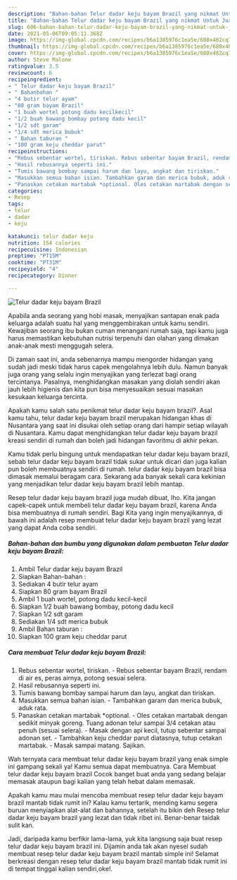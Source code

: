 ```yaml
---
description: "Bahan-bahan Telur dadar keju bayam Brazil yang nikmat Untuk Jualan"
title: "Bahan-bahan Telur dadar keju bayam Brazil yang nikmat Untuk Jualan"
slug: 606-bahan-bahan-telur-dadar-keju-bayam-brazil-yang-nikmat-untuk-jualan
date: 2021-05-06T09:05:11.368Z
image: https://img-global.cpcdn.com/recipes/b6a1385976c1ea5e/680x482cq70/telur-dadar-keju-bayam-brazil-foto-resep-utama.jpg
thumbnail: https://img-global.cpcdn.com/recipes/b6a1385976c1ea5e/680x482cq70/telur-dadar-keju-bayam-brazil-foto-resep-utama.jpg
cover: https://img-global.cpcdn.com/recipes/b6a1385976c1ea5e/680x482cq70/telur-dadar-keju-bayam-brazil-foto-resep-utama.jpg
author: Steve Malone
ratingvalue: 3.5
reviewcount: 6
recipeingredient:
- " Telur dadar keju bayam Brazil"
- " Bahanbahan "
- "4 butir telur ayam"
- "80 gram bayam Brazil"
- "1 buah wortel potong dadu kecilkecil"
- "1/2 buah bawang bombay potong dadu kecil"
- "1/2 sdt garam"
- "1/4 sdt merica bubuk"
- " Bahan taburan "
- "100 gram keju cheddar parut"
recipeinstructions:
- "Rebus sebentar wortel, tiriskan. Rebus sebentar bayam Brazil, rendam di air es, peras airnya, potong sesuai selera."
- "Hasil rebusannya seperti ini."
- "Tumis bawang bombay sampai harum dan layu, angkat dan tiriskan."
- "Masukkan semua bahan isian. Tambahkan garam dan merica bubuk, aduk rata."
- "Panaskan cetakan martabak *optional. Oles cetakan martabak dengan sedikit minyak goreng. Tuang adonan telur sampai 3/4 cetakan atau penuh (sesuai selera). Masak dengan api kecil, tutup sebentar sampai adonan set. Tambahkan keju cheddar parut diatasnya, tutup cetakan martabak. Masak sampai matang. Sajikan."
categories:
- Resep
tags:
- telur
- dadar
- keju

katakunci: telur dadar keju 
nutrition: 154 calories
recipecuisine: Indonesian
preptime: "PT15M"
cooktime: "PT31M"
recipeyield: "4"
recipecategory: Dinner

---
```



![Telur dadar keju bayam Brazil](https://img-global.cpcdn.com/recipes/b6a1385976c1ea5e/680x482cq70/telur-dadar-keju-bayam-brazil-foto-resep-utama.jpg)

Apabila anda seorang yang hobi masak, menyajikan santapan enak pada keluarga adalah suatu hal yang menggembirakan untuk kamu sendiri. Kewajiban seorang ibu bukan cuman menangani rumah saja, tapi kamu juga harus memastikan kebutuhan nutrisi terpenuhi dan olahan yang dimakan anak-anak mesti menggugah selera.

Di zaman  saat ini, anda sebenarnya mampu mengorder hidangan yang sudah jadi meski tidak harus capek mengolahnya lebih dulu. Namun banyak juga orang yang selalu ingin menyajikan yang terlezat bagi orang tercintanya. Pasalnya, menghidangkan masakan yang diolah sendiri akan jauh lebih higienis dan kita pun bisa menyesuaikan sesuai masakan kesukaan keluarga tercinta. 



Apakah kamu salah satu penikmat telur dadar keju bayam brazil?. Asal kamu tahu, telur dadar keju bayam brazil merupakan hidangan khas di Nusantara yang saat ini disukai oleh setiap orang dari hampir setiap wilayah di Nusantara. Kamu dapat menghidangkan telur dadar keju bayam brazil kreasi sendiri di rumah dan boleh jadi hidangan favoritmu di akhir pekan.

Kamu tidak perlu bingung untuk mendapatkan telur dadar keju bayam brazil, sebab telur dadar keju bayam brazil tidak sukar untuk dicari dan juga kalian pun boleh membuatnya sendiri di rumah. telur dadar keju bayam brazil bisa dimasak memalui beragam cara. Sekarang ada banyak sekali cara kekinian yang menjadikan telur dadar keju bayam brazil lebih mantap.

Resep telur dadar keju bayam brazil juga mudah dibuat, lho. Kita jangan capek-capek untuk membeli telur dadar keju bayam brazil, karena Anda bisa membuatnya di rumah sendiri. Bagi Kita yang ingin menyajikannya, di bawah ini adalah resep membuat telur dadar keju bayam brazil yang lezat yang dapat Anda coba sendiri.

<!--inarticleads1-->

##### Bahan-bahan dan bumbu yang digunakan dalam pembuatan Telur dadar keju bayam Brazil:

1. Ambil  Telur dadar keju bayam Brazil
1. Siapkan  Bahan-bahan :
1. Sediakan 4 butir telur ayam
1. Siapkan 80 gram bayam Brazil
1. Ambil 1 buah wortel, potong dadu kecil-kecil
1. Siapkan 1/2 buah bawang bombay, potong dadu kecil
1. Siapkan 1/2 sdt garam
1. Sediakan 1/4 sdt merica bubuk
1. Ambil  Bahan taburan :
1. Siapkan 100 gram keju cheddar parut




<!--inarticleads2-->

##### Cara membuat Telur dadar keju bayam Brazil:

1. Rebus sebentar wortel, tiriskan. - Rebus sebentar bayam Brazil, rendam di air es, peras airnya, potong sesuai selera.
1. Hasil rebusannya seperti ini.
1. Tumis bawang bombay sampai harum dan layu, angkat dan tiriskan.
1. Masukkan semua bahan isian. - Tambahkan garam dan merica bubuk, aduk rata.
1. Panaskan cetakan martabak *optional. - Oles cetakan martabak dengan sedikit minyak goreng. Tuang adonan telur sampai 3/4 cetakan atau penuh (sesuai selera). - Masak dengan api kecil, tutup sebentar sampai adonan set. - Tambahkan keju cheddar parut diatasnya, tutup cetakan martabak. - Masak sampai matang. Sajikan.




Wah ternyata cara membuat telur dadar keju bayam brazil yang enak simple ini gampang sekali ya! Kamu semua dapat membuatnya. Cara Membuat telur dadar keju bayam brazil Cocok banget buat anda yang sedang belajar memasak ataupun bagi kalian yang telah hebat dalam memasak.

Apakah kamu mau mulai mencoba membuat resep telur dadar keju bayam brazil mantab tidak rumit ini? Kalau kamu tertarik, mending kamu segera buruan menyiapkan alat-alat dan bahannya, setelah itu bikin deh Resep telur dadar keju bayam brazil yang lezat dan tidak ribet ini. Benar-benar taidak sulit kan. 

Jadi, daripada kamu berfikir lama-lama, yuk kita langsung saja buat resep telur dadar keju bayam brazil ini. Dijamin anda tak akan nyesel sudah membuat resep telur dadar keju bayam brazil mantab simple ini! Selamat berkreasi dengan resep telur dadar keju bayam brazil mantab tidak rumit ini di tempat tinggal kalian sendiri,oke!.

